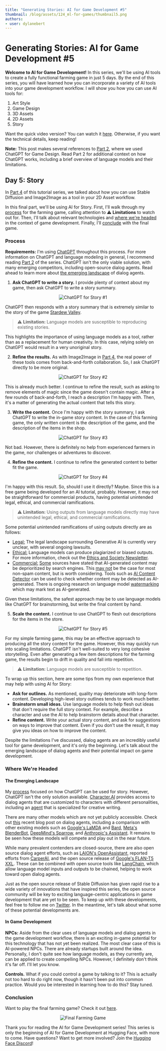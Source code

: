 ```yaml
---
title: "Generating Stories: AI for Game Development #5"
thumbnail: /blog/assets/124_ml-for-games/thumbnail5.png
authors:
- user: dylanebert
---
```


<h1>Generating Stories: AI for Game Development #5</h1>

<!-- {blog_metadata} -->
<!-- {authors} -->
 

**Welcome to AI for Game Development!** In this series, we'll be using AI tools to create a fully functional farming game in just 5 days. By the end of this series, you will have learned how you can incorporate a variety of AI tools into your game development workflow. I will show you how you can use AI tools for:

1. Art Style
2. Game Design
3. 3D Assets
4. 2D Assets
5. Story

Want the quick video version? You can watch it [here](https://www.tiktok.com/@individualkex/video/7190364745495678254). Otherwise, if you want the technical details, keep reading!

<!-- TODO: Update video link -->

**Note:** This post makes several references to [Part 2](https://huggingface.co/blog/ml-for-games-2), where we used ChatGPT for Game Design. Read Part 2 for additional context on how ChatGPT works, including a brief overview of language models and their limitations.

## Day 5: Story

In [Part 4](https://huggingface.co/blog/ml-for-games-4) of this tutorial series, we talked about how you can use Stable Diffusion and Image2Image as a tool in your 2D Asset workflow.

In this final part, we'll be using AI for Story. First, I'll walk through my [process](#process) for the farming game, calling attention to :warning: **Limitations** to watch out for. Then, I'll talk about relevant technologies and [where we're headed](#where-were-headed) in the context of game development. Finally, I'll [conclude](#conclusion) with the final game.

### Process

**Requirements:** I'm using [ChatGPT](https://openai.com/blog/chatgpt/) throughout this process. For more information on ChatGPT and language modeling in general, I recommend reading [Part 2](https://huggingface.co/blog/ml-for-games-2) of the series. ChatGPT isn't the only viable solution, with many emerging competitors, including open-source dialog agents. Read ahead to learn more about [the emerging landscape](#the-emerging-landscape) of dialog agents.

1. **Ask ChatGPT to write a story.** I provide plenty of context about my game, then ask ChatGPT to write a story summary.

<div align="center">
  <img src="https://huggingface.co/datasets/huggingface/documentation-images/resolve/main/blog/124_ml-for-games/chatgpt1.png" alt="ChatGPT for Story #1">
</div>

ChatGPT then responds with a story summary that is extremely similar to the story of the game [Stardew Valley](https://www.stardewvalley.net/). 

> :warning: **Limitation:** Language models are susceptible to reproducing existing stories.

This highlights the importance of using language models as a tool, rather than as a replacement for human creativity. In this case, relying solely on ChatGPT would result in a very unoriginal story.

2. **Refine the results.** As with Image2Image in [Part 4](https://huggingface.co/blog/ml-for-games-4), the real power of these tools comes from back-and-forth collaboration. So, I ask ChatGPT directly to be more original.

<div align="center">
  <img src="https://huggingface.co/datasets/huggingface/documentation-images/resolve/main/blog/124_ml-for-games/chatgpt2.png" alt="ChatGPT for Story #2">
</div>

This is already much better. I continue to refine the result, such as asking to remove elements of magic since the game doesn't contain magic. After a few rounds of back-and-forth, I reach a description I'm happy with. Then, it's a matter of generating the actual content that tells this story.

3. **Write the content.** Once I'm happy with the story summary, I ask ChatGPT to write the in-game story content. In the case of this farming game, the only written content is the description of the game, and the description of the items in the shop.

<div align="center">
  <img src="https://huggingface.co/datasets/huggingface/documentation-images/resolve/main/blog/124_ml-for-games/chatgpt3.png" alt="ChatGPT for Story #3">
</div>

Not bad. However, there is definitely no help from experienced farmers in the game, nor challenges or adventures to discover.

4. **Refine the content.** I continue to refine the generated content to better fit the game.

<div align="center">
  <img src="https://huggingface.co/datasets/huggingface/documentation-images/resolve/main/blog/124_ml-for-games/chatgpt4.png" alt="ChatGPT for Story #4">
</div>

I'm happy with this result. So, should I use it directly? Maybe. Since this is a free game being developed for an AI tutorial, probably. However, it may not be straightforward for commercial products, having potential unintended legal, ethical, and commercial ramifications.

> :warning: **Limitation:** Using outputs from language models directly may have unintended legal, ethical, and commercial ramifications.

Some potential unintended ramifications of using outputs directly are as follows:
- <u>Legal:</u> The legal landscape surrounding Generative AI is currently very unclear, with several ongoing lawsuits.
- <u>Ethical:</u> Language models can produce plagiarized or biased outputs. For more information, check out the [Ethics and Society Newsletter](https://huggingface.co/blog/ethics-soc-2).
- <u>Commercial:</u> [Some](https://www.searchenginejournal.com/google-says-ai-generated-content-is-against-guidelines/444916/) sources have stated that AI-generated content may be deprioritized by search engines. This [may not](https://seo.ai/blog/google-is-not-against-ai-content) be the case for most non-spam content, but is worth considering. Tools such as [AI Content Detector](https://writer.com/ai-content-detector/) can be used to check whether content may be detected as AI-generated. There is ongoing research on language model [watermarking](https://arxiv.org/abs/2301.10226) which may mark text as AI-generated.

Given these limitations, the safest approach may be to use language models like ChatGPT for brainstorming, but write the final content by hand.

5. **Scale the content.** I continue to use ChatGPT to flesh out descriptions for the items in the store.

<div align="center">
  <img src="https://huggingface.co/datasets/huggingface/documentation-images/resolve/main/blog/124_ml-for-games/chatgpt5.png" alt="ChatGPT for Story #5">
</div>

For my simple farming game, this may be an effective approach to producing all the story content for the game. However, this may quickly run into scaling limitations. ChatGPT isn't well-suited to very long cohesive storytelling. Even after generating a few item descriptions for the farming game, the results begin to drift in quality and fall into repetition.

> :warning: **Limitation:** Language models are susceptible to repetition.

To wrap up this section, here are some tips from my own experience that may help with using AI for Story:
- **Ask for outlines.** As mentioned, quality may deteriorate with long-form content. Developing high-level story outlines tends to work much better.
- **Brainstorm small ideas.** Use language models to help flesh out ideas that don't require the full story context. For example, describe a character and use the AI to help brainstorm details about that character.
- **Refine content.** Write your actual story content, and ask for suggestions on ways to improve that content. Even if you don't use the result, it may give you ideas on how to improve the content.

Despite the limitations I've discussed, dialog agents are an incredibly useful tool for game development, and it's only the beginning. Let's talk about the emerging landscape of dialog agents and their potential impact on game development.

### Where We're Headed

#### The Emerging Landscape

My [process](#process) focused on how ChatGPT can be used for story. However, ChatGPT isn't the only solution available. [Character.AI](https://beta.character.ai/) provides access to dialog agents that are customized to characters with different personalities, including an [agent](https://beta.character.ai/chat?char=9ZSDyg3OuPbFgDqGwy3RpsXqJblE4S1fKA_oU3yvfTM) that is specialized for creative writing.

There are many other models which are not yet publicly accessible. Check out [this](https://huggingface.co/blog/dialog-agents) recent blog post on dialog agents, including a comparison with other existing models such as [Google's LaMDA](https://arxiv.org/abs/2201.08239) and [Bard](https://blog.google/technology/ai/bard-google-ai-search-updates/), [Meta's BlenderBot](https://arxiv.org/abs/2208.03188), [DeepMind's Sparrow](https://arxiv.org/abs/2209.14375), and [Anthropic's Assistant](https://arxiv.org/abs/2204.05862). It remains to be seen how these models will compete and play out in the near future.

While many prevalent contenders are closed-source, there are also open source dialog agent efforts, such as [LAION's OpenAssistant](https://github.com/LAION-AI/Open-Assistant), reported efforts from [CarperAI](https://carper.ai), and the open source release of [Google's FLAN-T5 XXL](https://huggingface.co/google/flan-t5-xxl). These can be combined with open source tools like [LangChain](https://github.com/hwchase17/langchain), which allow language model inputs and outputs to be chained, helping to work toward open dialog agents.

Just as the open source release of Stable Diffusion has given rapid rise to a wide variety of innovations that have inspired this series, the open source community will be key to exciting language-centric applications in game development that are yet to be seen. To keep up with these developments, feel free to follow me on [Twitter](https://twitter.com/dylan_ebert_). In the meantime, let's talk about what some of these potential developments are.

#### In Game Development

**NPCs:** Aside from the clear uses of language models and dialog agents in the game development workflow, there is an exciting in-game potential for this technology that has not yet been realized. The most clear case of this is AI-powered NPCs. There are already startups built around the idea. Personally, I don't quite see how language models, as they currently are, can be applied to create compelling NPCs. However, I definitely don't think it's far off. I'll let you know.

**Controls.** What if you could control a game by talking to it? This is actually not too hard to do right now, though it hasn't been put into common practice. Would you be interested in learning how to do this? Stay tuned.

### Conclusion

Want to play the final farming game? Check it out [here](https://individualkex.itch.io/).

<!-- TODO: Update link to game in spaces -->

<div align="center">
  <img src="https://huggingface.co/datasets/huggingface/documentation-images/resolve/main/blog/124_ml-for-games/game.png" alt="Final Farming Game">
</div>

Thank you for reading the AI for Game Development series! This series is only the beginning of AI for Game Development at Hugging Face, with more to come. Have questions? Want to get more involved? Join the [Hugging Face Discord](https://hf.co/join/discord)!